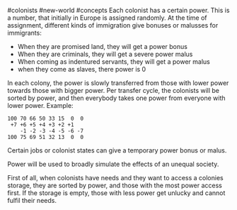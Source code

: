 #colonists #new-world #concepts
Each colonist has a certain power. This is a number, that initially in Europe is assigned randomly. At the time of assignment, different kinds of immigration give bonuses or malusses for immigrants:
- When they are promised land, they will get a power bonus
- When they are criminals, they will get a severe power malus
- When coming as indentured servants, they will get a power malus
- when they come as slaves, there power is 0

In each colony, the power is slowly transferred from those with lower power towards those with bigger power. Per transfer cycle, the colonists will be sorted by power, and then everybody takes one power from everyone with lower power.
Example:
```
100 70 66 50 33 15  0  0
 +7 +6 +5 +4 +3 +2 +1
    -1 -2 -3 -4 -5 -6 -7
100 75 69 51 32 13  0  0
```

Certain jobs or colonist states can give a temporary power bonus or malus.

Power will be used to broadly simulate the effects of an unequal society.

First of all, when colonists have needs and they want to access a colonies storage, they are sorted by power, and those with the most power access first. If the storage is empty, those with less power get unlucky and cannot fulfil their needs.
